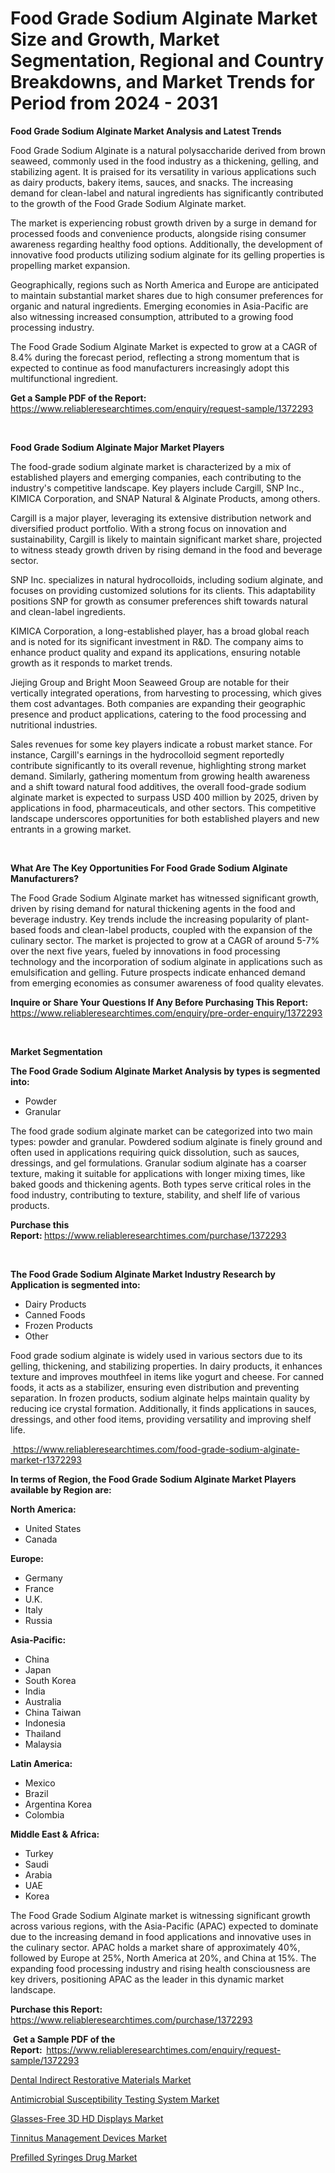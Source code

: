 <p><h1>Food Grade Sodium Alginate Market Size and Growth, Market Segmentation, Regional and Country Breakdowns, and Market Trends for Period from 2024 -  2031</h1></p><p><strong>Food Grade Sodium Alginate Market Analysis and Latest Trends</strong></p>
<p><p>Food Grade Sodium Alginate is a natural polysaccharide derived from brown seaweed, commonly used in the food industry as a thickening, gelling, and stabilizing agent. It is praised for its versatility in various applications such as dairy products, bakery items, sauces, and snacks. The increasing demand for clean-label and natural ingredients has significantly contributed to the growth of the Food Grade Sodium Alginate market.</p><p>The market is experiencing robust growth driven by a surge in demand for processed foods and convenience products, alongside rising consumer awareness regarding healthy food options. Additionally, the development of innovative food products utilizing sodium alginate for its gelling properties is propelling market expansion. </p><p>Geographically, regions such as North America and Europe are anticipated to maintain substantial market shares due to high consumer preferences for organic and natural ingredients. Emerging economies in Asia-Pacific are also witnessing increased consumption, attributed to a growing food processing industry.</p><p>The Food Grade Sodium Alginate Market is expected to grow at a CAGR of 8.4% during the forecast period, reflecting a strong momentum that is expected to continue as food manufacturers increasingly adopt this multifunctional ingredient.</p></p>
<p><strong>Get a Sample PDF of the Report:&nbsp;</strong> <a href="https://www.reliableresearchtimes.com/enquiry/request-sample/1372293?utm_campaign=1386&utm_medium=2&utm_source=Github&utm_content=ia&utm_term=11102024&utm_id=food-grade-sodium-alginate">https://www.reliableresearchtimes.com/enquiry/request-sample/1372293</a></p>
<p>&nbsp;</p>
<p><strong>Food Grade Sodium Alginate Major Market Players</strong></p>
<p><p>The food-grade sodium alginate market is characterized by a mix of established players and emerging companies, each contributing to the industry's competitive landscape. Key players include Cargill, SNP Inc., KIMICA Corporation, and SNAP Natural & Alginate Products, among others.</p><p>Cargill is a major player, leveraging its extensive distribution network and diversified product portfolio. With a strong focus on innovation and sustainability, Cargill is likely to maintain significant market share, projected to witness steady growth driven by rising demand in the food and beverage sector.</p><p>SNP Inc. specializes in natural hydrocolloids, including sodium alginate, and focuses on providing customized solutions for its clients. This adaptability positions SNP for growth as consumer preferences shift towards natural and clean-label ingredients.</p><p>KIMICA Corporation, a long-established player, has a broad global reach and is noted for its significant investment in R&D. The company aims to enhance product quality and expand its applications, ensuring notable growth as it responds to market trends.</p><p>Jiejing Group and Bright Moon Seaweed Group are notable for their vertically integrated operations, from harvesting to processing, which gives them cost advantages. Both companies are expanding their geographic presence and product applications, catering to the food processing and nutritional industries.</p><p>Sales revenues for some key players indicate a robust market stance. For instance, Cargill's earnings in the hydrocolloid segment reportedly contribute significantly to its overall revenue, highlighting strong market demand. Similarly, gathering momentum from growing health awareness and a shift toward natural food additives, the overall food-grade sodium alginate market is expected to surpass USD 400 million by 2025, driven by applications in food, pharmaceuticals, and other sectors. This competitive landscape underscores opportunities for both established players and new entrants in a growing market.</p></p>
<p>&nbsp;</p>
<p><strong>What Are The Key Opportunities For Food Grade Sodium Alginate Manufacturers?</strong></p>
<p><p>The Food Grade Sodium Alginate market has witnessed significant growth, driven by rising demand for natural thickening agents in the food and beverage industry. Key trends include the increasing popularity of plant-based foods and clean-label products, coupled with the expansion of the culinary sector. The market is projected to grow at a CAGR of around 5-7% over the next five years, fueled by innovations in food processing technology and the incorporation of sodium alginate in applications such as emulsification and gelling. Future prospects indicate enhanced demand from emerging economies as consumer awareness of food quality elevates.</p></p>
<p><strong>Inquire or Share Your Questions If Any Before Purchasing This Report:</strong> <a href="https://www.reliableresearchtimes.com/enquiry/pre-order-enquiry/1372293?utm_campaign=1386&utm_medium=2&utm_source=Github&utm_content=ia&utm_term=11102024&utm_id=food-grade-sodium-alginate">https://www.reliableresearchtimes.com/enquiry/pre-order-enquiry/1372293</a></p>
<p>&nbsp;</p>
<p><strong>Market Segmentation</strong></p>
<p><strong>The Food Grade Sodium Alginate Market Analysis by types is segmented into:</strong></p>
<p><ul><li>Powder</li><li>Granular</li></ul></p>
<p><p>The food grade sodium alginate market can be categorized into two main types: powder and granular. Powdered sodium alginate is finely ground and often used in applications requiring quick dissolution, such as sauces, dressings, and gel formulations. Granular sodium alginate has a coarser texture, making it suitable for applications with longer mixing times, like baked goods and thickening agents. Both types serve critical roles in the food industry, contributing to texture, stability, and shelf life of various products.</p></p>
<p><strong>Purchase this Report:&nbsp;</strong><a href="https://www.reliableresearchtimes.com/purchase/1372293?utm_campaign=1386&utm_medium=2&utm_source=Github&utm_content=ia&utm_term=11102024&utm_id=food-grade-sodium-alginate">https://www.reliableresearchtimes.com/purchase/1372293</a></p>
<p>&nbsp;</p>
<p><strong>The Food Grade Sodium Alginate Market Industry Research by Application is segmented into:</strong></p>
<p><ul><li>Dairy Products</li><li>Canned Foods</li><li>Frozen Products</li><li>Other</li></ul></p>
<p><p>Food grade sodium alginate is widely used in various sectors due to its gelling, thickening, and stabilizing properties. In dairy products, it enhances texture and improves mouthfeel in items like yogurt and cheese. For canned foods, it acts as a stabilizer, ensuring even distribution and preventing separation. In frozen products, sodium alginate helps maintain quality by reducing ice crystal formation. Additionally, it finds applications in sauces, dressings, and other food items, providing versatility and improving shelf life.</p></p>
<p><a href="https://www.reliableresearchtimes.com/food-grade-sodium-alginate-market-r1372293?utm_campaign=1386&utm_medium=2&utm_source=Github&utm_content=ia&utm_term=11102024&utm_id=food-grade-sodium-alginate">&nbsp;https://www.reliableresearchtimes.com/food-grade-sodium-alginate-market-r1372293</a></p>
<p><strong>In terms of Region, the Food Grade Sodium Alginate Market Players available by Region are:</strong></p>
<p>
    <p> <strong> North America: </strong>
        <ul>
            <li>United States</li>
            <li>Canada</li>
        </ul>
        </p> 
    <p> <strong> Europe: </strong>
        <ul>
            <li>Germany</li>
            <li>France</li>
            <li>U.K.</li>
            <li>Italy</li>
            <li>Russia</li>
        </ul>
        </p> 
    <p> <strong> Asia-Pacific: </strong>
        <ul>
            <li>China</li>
            <li>Japan</li>
            <li>South Korea</li>
            <li>India</li>
            <li>Australia</li>
            <li>China Taiwan</li>
            <li>Indonesia</li>
            <li>Thailand</li>
            <li>Malaysia</li>
        </ul>
        </p> 
    <p> <strong> Latin America: </strong>
        <ul>
            <li>Mexico</li>
            <li>Brazil</li>
            <li>Argentina Korea</li>
            <li>Colombia</li>
        </ul>
        </p> 
    <p> <strong> Middle East & Africa: </strong>
        <ul>
            <li>Turkey</li>
            <li>Saudi</li>
            <li>Arabia</li>
            <li>UAE</li>
            <li>Korea</li>
        </ul>
    </p>
    </p>
<p><p>The Food Grade Sodium Alginate market is witnessing significant growth across various regions, with the Asia-Pacific (APAC) expected to dominate due to the increasing demand in food applications and innovative uses in the culinary sector. APAC holds a market share of approximately 40%, followed by Europe at 25%, North America at 20%, and China at 15%. The expanding food processing industry and rising health consciousness are key drivers, positioning APAC as the leader in this dynamic market landscape.</p></p>
<p><strong>Purchase this Report: </strong><a href="https://www.reliableresearchtimes.com/purchase/1372293?utm_campaign=1386&utm_medium=2&utm_source=Github&utm_content=ia&utm_term=11102024&utm_id=food-grade-sodium-alginate">https://www.reliableresearchtimes.com/purchase/1372293</a></p>
<p>&nbsp;<strong>Get a Sample PDF of the Report:&nbsp;&nbsp;</strong><a href="https://www.reliableresearchtimes.com/enquiry/request-sample/1372293?utm_campaign=1386&utm_medium=2&utm_source=Github&utm_content=ia&utm_term=11102024&utm_id=food-grade-sodium-alginate">https://www.reliableresearchtimes.com/enquiry/request-sample/1372293</a></p>
<p><strong></strong></p>
<p><p><a href="https://www.linkedin.com/pulse/what-innovations-shaping-dental-indirect-restorative-materials-ci6ne?utm_campaign=1386&utm_medium=2&utm_source=Github&utm_content=ia&utm_term=11102024&utm_id=food-grade-sodium-alginate">Dental Indirect Restorative Materials Market</a></p><p><a href="https://www.linkedin.com/pulse/what-growth-drivers-antimicrobial-susceptibility-testing-3loze?utm_campaign=1386&utm_medium=2&utm_source=Github&utm_content=ia&utm_term=11102024&utm_id=food-grade-sodium-alginate">Antimicrobial Susceptibility Testing System Market</a></p><p><a href="https://www.linkedin.com/pulse/glasses-free-3d-hd-displays-market-segmentation-geographical-edsje?utm_campaign=1386&utm_medium=2&utm_source=Github&utm_content=ia&utm_term=11102024&utm_id=food-grade-sodium-alginate">Glasses-Free 3D HD Displays Market</a></p><p><a href="https://www.linkedin.com/pulse/global-tinnitus-management-devices-market-exploring-share-uq0re?utm_campaign=1386&utm_medium=2&utm_source=Github&utm_content=ia&utm_term=11102024&utm_id=food-grade-sodium-alginate">Tinnitus Management Devices Market</a></p><p><a href="https://www.linkedin.com/pulse/opportunities-challenges-prefilled-syringes-drug-market-strategic-vobhe?utm_campaign=1386&utm_medium=2&utm_source=Github&utm_content=ia&utm_term=11102024&utm_id=food-grade-sodium-alginate">Prefilled Syringes Drug Market</a></p></p>